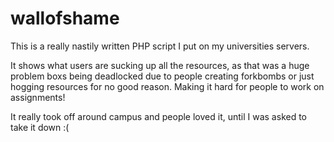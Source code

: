 # wallofshame
This is a really nastily written PHP script I put on my universities servers.
 
It shows what users are sucking up all the resources, as that was a huge problem boxs being deadlocked due to people creating forkbombs or just hogging resources for no good reason. Making it hard for people to work on assignments!
 
It really took off around campus and people loved it, until I was asked to take it down :(
